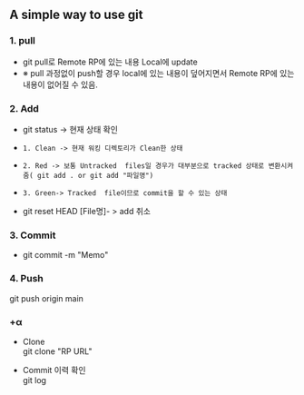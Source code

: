 ## A simple way to use git 
### 1. pull
- git pull로 Remote RP에 있는 내용 Local에 update
- ※ pull 과정없이 push할 경우 local에 있는 내용이 덮어지면서 Remote RP에 있는 내용이 없어질 수 있음. 

### 2. Add
- git status -> 현재 상태 확인
-     1. Clean -> 현재 워킹 디렉토리가 Clean한 상태

-     2. Red -> 보통 Untracked  files일 경우가 대부분으로 tracked 상태로 변환시켜 줌( git add . or git add "파일명")  

-     3. Green-> Tracked  file이므로 commit을 할 수 있는 상태

- git reset HEAD [File명]- > add 취소

### 3. Commit
- git commit -m "Memo"


### 4. Push
git push origin main 


### +α 
- Clone<br>
git clone "RP URL"

- Commit 이력 확인 <br>
git log
